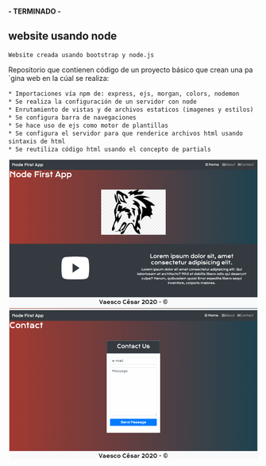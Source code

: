 
#### - TERMINADO -
##  website usando node

``` 
Website creada usando bootstrap y node.js 
```
Repositorio que contienen código de un proyecto básico que crean una pa´gina web en la cúal se realiza:  
              
    * Importaciones vía npm de: express, ejs, morgan, colors, nodemon
    * Se realiza la configuración de un servidor con node
    * Enrutamiento de vistas y de archivos estaticos (imagenes y estilos)
    * Se configura barra de navegaciones 
    * Se hace uso de ejs como motor de plantillas
    * Se configura el servidor para que renderice archivos html usando sintaxis de html
    * Se reutiliza código html usando el concepto de partials

<p align="center">
  <img src="src\public\img\vista-home.png" width="500" height="300"title="metodo-get">
  <img src="src\public\img\vista-contacto.png" width="500" height="300"alt="consultar-usuarios">
</p>
